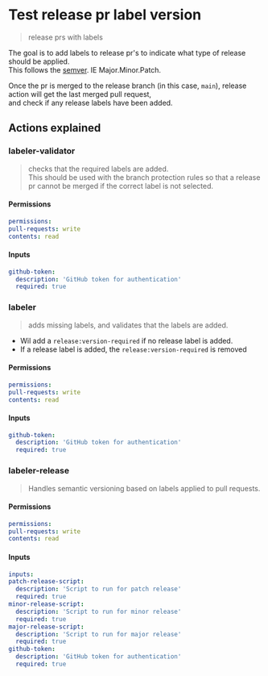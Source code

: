 # Test release pr label version
> release prs with labels

The goal is to add labels to release pr's to indicate what type of release should be applied.  
This follows the [semver](https://semver.org/). IE Major.Minor.Patch.

Once the pr is merged to the release branch (in this case, `main`), release action will get the last merged pull request,  
and check if any release labels have been added.


## Actions explained
### labeler-validator
> checks that the required labels are added.  
  This should be used with the branch protection rules so that a release pr cannot be merged if the correct label is not selected.

#### Permissions
  ```yml
permissions:
  pull-requests: write
  contents: read

  ```

#### Inputs
  ```yml
github-token:
    description: 'GitHub token for authentication'
    required: true
  ```

### labeler
> adds missing labels, and validates that the labels are added.
  - Wil add a `release:version-required` if no release label is added.
  - If a release label is added, the `release:version-required` is removed

#### Permissions
  ```yml
permissions:
  pull-requests: write
  contents: read

  ```

#### Inputs
  ```yml
github-token:
    description: 'GitHub token for authentication'
    required: true
  ```

### labeler-release
> Handles semantic versioning based on labels applied to pull requests.

#### Permissions
  ```yml
permissions:
  pull-requests: write
  contents: read
  ```

#### Inputs
  ```yml
inputs:
  patch-release-script:
    description: 'Script to run for patch release'
    required: true
  minor-release-script:
    description: 'Script to run for minor release'
    required: true
  major-release-script:
    description: 'Script to run for major release'
    required: true
github-token:
    description: 'GitHub token for authentication'
    required: true
  ```
